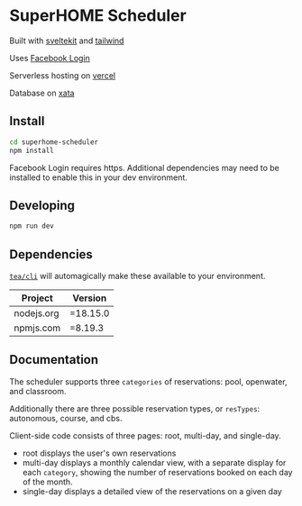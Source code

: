 # SuperHOME Scheduler 

Built with [sveltekit](https://kit.svelte.dev/) and [tailwind](https://tailwindcss.com)

Uses [Facebook Login](https://developers.facebook.com/docs/facebook-login/web/)

Serverless hosting on [vercel](https://vercel.com)

Database on [xata](https://xata.io)

## Install 

```bash
cd superhome-scheduler
npm install
```

Facebook Login requires https.  Additional dependencies may need to be installed to enable this in your dev environment.

## Developing

```bash
npm run dev
```

## Dependencies

[`tea/cli`] will automagically make these available to your environment.

| Project                           |  Version  |
|-----------------------------------|-----------|
| nodejs.org                        | =18.15.0  |
| npmjs.com                         | =8.19.3   |

[`tea/cli`]: https://github.com/teaxyz/cli

## Documentation

The scheduler supports three `categories` of reservations: pool, openwater, and classroom.

Additionally there are three possible reservation types, or `resTypes`: autonomous, course, and cbs.

Client-side code consists of three pages: root, multi-day, and single-day.  
- root displays the user's own reservations
- multi-day displays a monthly calendar view, with a separate display for each `category`, showing the number of reservations booked on each day of the month.
- single-day displays a detailed view of the reservations on a given day
